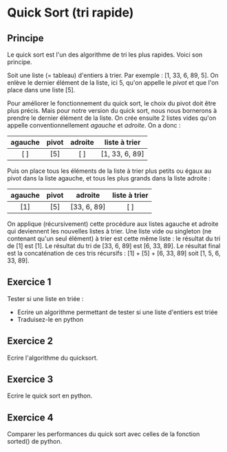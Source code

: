 # Quick Sort (tri rapide)

## Principe

Le quick sort est l'un des algorithme de tri les plus rapides. Voici son principe.  

Soit une liste (= tableau) d'entiers à trier. Par exemple : [1, 33, 6, 89, 5]. On enlève le dernier élément de la liste, ici 5, qu'on appelle le *pivot* et que l'on place dans une liste [5].  

Pour améliorer le fonctionnement du quick sort, le choix du pivot doit être plus précis. Mais pour notre version du quick sort, nous nous bornerons à prendre le dernier élément de la liste. On crée ensuite 2 listes vides qu'on appelle conventionnellement *agauche* et *adroite*. On a donc :

| agauche     | pivot | adroite     | liste à trier     |
| :---:      |    :----:   |    :----:   |    :----:   |
| [ ]      | [5]       | [ ]      | [1, 33, 6, 89]      |

Puis on place tous les éléments de la liste à trier plus petits ou égaux au pivot dans la liste agauche, et tous les plus grands dans la liste adroite :

| agauche     | pivot | adroite    | liste à trier     |
| :---:      |    :----:   |    :----:   |    :----:   |
| [1]      | [5]       | [33, 6, 89]      | [ ]      |

On applique (récursivement) cette procédure aux listes agauche et adroite qui deviennent les nouvelles listes à trier. Une liste vide ou singleton (ne contenant qu'un seul élément) à trier est cette même liste : le résultat du tri de [1] est [1]. Le résultat du tri de [33, 6, 89] est [6, 33, 89]. Le résultat final est la concaténation de ces tris récursifs : [1] + [5] + [6, 33, 89] soit [1, 5, 6, 33, 89].



## Exercice 1

Tester si une liste en triée :

- Ecrire un algorithme permettant de tester si une liste d'entiers est triée
- Traduisez-le en python

## Exercice 2

Ecrire l'algorithme du quicksort.


## Exercice 3

Ecrire le quick sort en python.


## Exercice 4

Comparer les performances du quick sort avec celles de la fonction sorted() de python.

